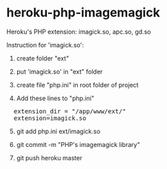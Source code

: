heroku-php-imagemagick
======================

Heroku's PHP extension: imagick.so, apc.so, gd.so

Instruction for 'imagick.so':
1.  create folder "ext"

2.  put 'imagick.so' in "ext" folder

3.  create file "php.ini" in root folder of project

4.  Add these lines to "php.ini" 
<PRE>  extension_dir = "/app/www/ext/"
  extension=imagick.so
</PRE>
5.  git add php.ini ext/imagick.so

6.  git commit -m "PHP's imagemagick library"

7.  git push heroku master

